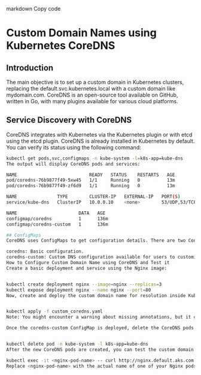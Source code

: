markdown
Copy code
# Custom Domain Names using Kubernetes CoreDNS

## Introduction

The main objective is to set up a custom domain in Kubernetes clusters, replacing the default.svc.kubernetes.local with a custom domain like mydomain.com. CoreDNS is an open-source tool available on GitHub, written in Go, with many plugins available for various cloud platforms.

## Service Discovery with CoreDNS

CoreDNS integrates with Kubernetes via the Kubernetes plugin or with etcd using the etcd plugin. CoreDNS is already installed in Kubernetes by default. You can verify its status using the following command:
```bash
kubectl get pods,svc,configmaps -n kube-system -l=k8s-app=kube-dns
The output will display CoreDNS pods and services:

NAME                           READY   STATUS    RESTARTS   AGE
pod/coredns-76b9877f49-5xw45   1/1     Running   0          13m
pod/coredns-76b9877f49-zf6d9   1/1     Running   0          13m

NAME               TYPE        CLUSTER-IP   EXTERNAL-IP   PORT(S)         AGE
service/kube-dns   ClusterIP   10.0.0.10    <none>        53/UDP,53/TCP   136m

NAME                       DATA   AGE
configmap/coredns          1      136m
configmap/coredns-custom   1      136m

## ConfigMaps
CoreDNS uses ConfigMaps to get configuration details. There are two ConfigMaps that CoreDNS uses:

coredns: Basic configuration.
coredns-custom: Custom DNS configuration available for users to customize.
How to Configure Custom Domain Name using CoreDNS and Test it
Create a basic deployment and service using the Nginx image:


kubectl create deployment nginx --image=nginx --replicas=3
kubectl expose deployment nginx --name nginx --port=80
Now, create and deploy the custom domain name for resolution inside Kubernetes:


kubectl apply -f custom_coredns.yaml
Note: You might encounter a warning about missing annotations, but it can be ignored in this context.

Once the coredns-custom ConfigMap is deployed, delete the CoreDNS pods using the following command:


kubectl delete pod -n kube-system -l k8s-app=kube-dns
After the new CoreDNS pods are created, you can test the custom domain by using curl to access the Nginx service with the custom domain name:

kubectl exec -it <nginx-pod-name> -- curl http://nginx.default.aks.com
Replace <nginx-pod-name> with the actual name of one of your Nginx pods.

